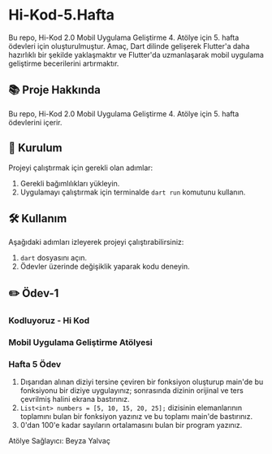 # Hi-Kod-5.Hafta
Bu repo, Hi-Kod 2.0 Mobil Uygulama Geliştirme 4. Atölye için 5. hafta ödevleri için oluşturulmuştur. Amaç, Dart dilinde gelişerek Flutter'a daha hazırlıklı bir şekilde yaklaşmaktır ve Flutter'da uzmanlaşarak mobil uygulama geliştirme becerilerini artırmaktır.

## 📚 Proje Hakkında
Bu repo, Hi-Kod 2.0 Mobil Uygulama Geliştirme 4. Atölye için 5. hafta ödevlerini içerir.

## 🚀 Kurulum
Projeyi çalıştırmak için gerekli olan adımlar:
1. Gerekli bağımlılıkları yükleyin.
2. Uygulamayı çalıştırmak için terminalde `dart run` komutunu kullanın.

## 🛠️ Kullanım
Aşağıdaki adımları izleyerek projeyi çalıştırabilirsiniz:
1. `dart` dosyasını açın.
2. Ödevler üzerinde değişiklik yaparak kodu deneyin.

## ✏️ Ödev-1

### Kodluyoruz - Hi Kod  
### Mobil Uygulama Geliştirme Atölyesi 
### Hafta 5 Ödev 

1. Dışarıdan alınan diziyi tersine çeviren bir fonksiyon oluşturup main'de bu fonksiyonu bir diziye uygulayınız; sonrasında dizinin orijinal ve ters çevrilmiş halini ekrana bastırınız.
2. `List<int> numbers = [5, 10, 15, 20, 25];` dizisinin elemanlarının toplamını bulan bir fonksiyon yazınız ve bu toplamı main'de bastırınız.
3. 0'dan 100'e kadar sayıların ortalamasını bulan bir program yazınız.

Atölye Sağlayıcı: Beyza Yalvaç

